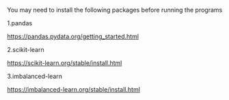 You may need to install the following packages before running the programs

1.pandas

https://pandas.pydata.org/getting_started.html

2.scikit-learn

https://scikit-learn.org/stable/install.html

3.imbalanced-learn

https://imbalanced-learn.org/stable/install.html
